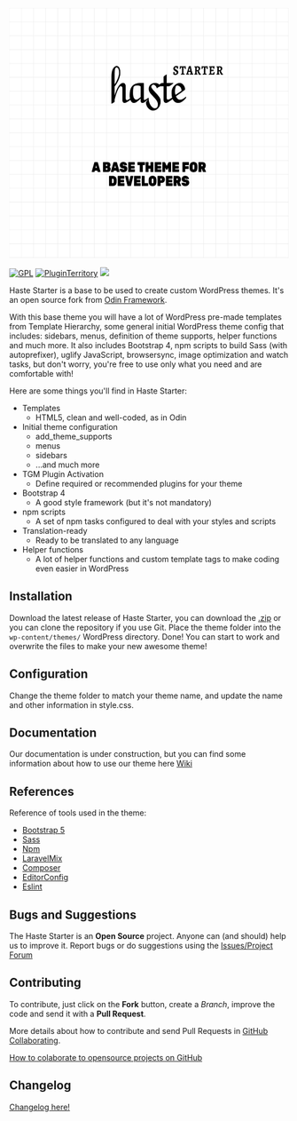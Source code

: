 <p align="center"><img alt="Haste Starter, A WordPress base theme for developers" src="https://github.com/HasteDesign/Haste-Starter/blob/master/screenshot.png" width="600" height="450"></p>

[![GPL](https://img.shields.io/badge/License-GPL-blue.svg?logo=gnu&logoColor=FAFAFA)]()
[![PluginTerritory](https://img.shields.io/badge/Plugin%20Territory-Free-blue.svg?logo=wordpress&logoColor=FAFAFA)]()
<a href="https://codeclimate.com/github/HasteDesign/Haste-Starter/maintainability"><img src="https://api.codeclimate.com/v1/badges/b33b74c0718af0cd6041/maintainability" /></a>

Haste Starter is a base to be used to create custom WordPress themes. It's an open source fork from [Odin Framework](https://wpod.in). 

With this base theme you will have a lot of WordPress pre-made templates from Template Hierarchy, some general initial WordPress theme config that includes: sidebars, menus, definition of theme supports, helper functions and much more. It also includes Bootstrap 4, npm scripts to build Sass (with autoprefixer), uglify JavaScript, browsersync, image optimization and watch tasks, but don't worry, you're free to use only what you need and are comfortable with!

Here are some things you'll find in Haste Starter:

- Templates
	- HTML5, clean and well-coded, as in Odin
- Initial theme configuration 
	- add\_theme\_supports
	- menus
	- sidebars
	- ...and much more
- TGM Plugin Activation 
	- Define required or recommended plugins for your theme
- Bootstrap 4
	- A good style framework (but it's not mandatory)
- npm scripts
	- A set of npm tasks configured to deal with your styles and scripts
- Translation-ready
	- Ready to be translated to any language
- Helper functions
	- A lot of helper functions and custom template tags to make coding even easier in WordPress

## Installation ##

Download the latest release of Haste Starter, you can download the [.zip](https://github.com/HasteDesign/Haste-Starter/archive/master.zip) or you can clone the repository if you use Git. Place the theme folder into the `wp-content/themes/` WordPress directory. Done! You can start to work and overwrite the files to make your new awesome theme!

## Configuration ##

Change the theme folder to match your theme name, and update the name and other information in style.css.

## Documentation ##

Our documentation is under construction, but you can find some information about how to use our theme here [Wiki](https://bitbucket.org/hastedesign/haste-store/wiki/)

## References ##

Reference of tools used in the theme:

* [Bootstrap 5](http://getbootstrap.com/)
* [Sass](http://sass-lang.com/)
* [Npm](https://docs.npmjs.com)
* [LaravelMix](https://babeljs.io/)
* [Composer](https://getcomposer.org/)
* [EditorConfig](http://editorconfig.org/)
* [Eslint](https://eslint.org/)

## Bugs and Suggestions ##

The Haste Starter is an **Open Source** project. Anyone can (and should) help us to improve it.
Report bugs or do suggestions using the [Issues/Project Forum](#)

## Contributing ##

To contribute, just click on the **Fork** button, create a *Branch*, improve the code and send it with a **Pull Request**.

More details about how to contribute and send Pull Requests in [GitHub Collaborating](https://help.github.com/categories/63/articles).

[How to colaborate to opensource projects on GitHub](http://www.youtube.com/watch?v=H3olaBo83As)

## Changelog ##

[Changelog here!](#)

